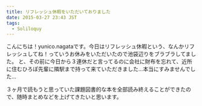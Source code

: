 ```yaml
---
title: リフレッシュ休暇をいただいておりました
date: 2015-03-27 23:43 JST
tags:
  - Soliloquy
---
```

こんにちは！yunico.nagataです。今日はリフレッシュ休暇という、なんかリフレッシュしてね！っていうお休みをいただいたので池袋辺りをブラブラしてました。
と、その前に今日から３連休だと言ってるのに会社に財布を忘れて、近所に住むひろぽ先輩に隣駅まで持って来ていただきました…本当にすみませんでした…

３ヶ月で読もうと思っていた課題図書的な本を全部読み終えることができたので、随時まとめなどを上げてきたいと思います。
